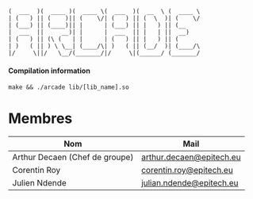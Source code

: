 ``` _______  _______  _______  _______  ______   _______ 
(  ___  )(  ____ )(  ____ \(  ___  )(  __  \ (  ____ \
| (   ) || (    )|| (    \/| (   ) || (  \  )| (    \/
| (___) || (____)|| |      | (___) || |   ) || (__    
|  ___  ||     __)| |      |  ___  || |   | ||  __)   
| (   ) || (\ (   | |      | (   ) || |   ) || (      
| )   ( || ) \ \__| (____/\| )   ( || (__/  )| (____/\
|/     \||/   \__/(_______/|/     \|(______/ (_______/
```

#### Compilation information
```
make && ./arcade lib/[lib_name].so
```

# Membres
|Nom                            |Mail                         |
|-------------------------------|-----------------------------|
|Arthur Decaen (Chef de groupe) |arthur.decaen@epitech.eu     |
|Corentin Roy                   |corentin.roy@epitech.eu      |
|Julien Ndende                  |julian.ndende@epitech.eu     |
